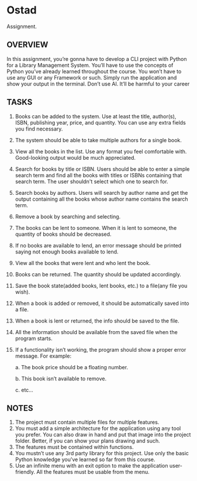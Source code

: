# Ostad

Assignment.

## OVERVIEW

In this assignment, you’re gonna have to develop a CLI project with Python for a Library
Management System. You’ll have to use the concepts of Python you’ve already learned
throughout the course. You won’t have to use any GUI or any Framework or such. Simply run the
application and show your output in the terminal. Don’t use AI. It’ll be harmful to your career

## TASKS

1. Books can be added to the system. Use at least the title, author(s), ISBN, publishing year, price, and quantity. You can use any extra fields you find necessary.
2. The system should be able to take multiple authors for a single book.
3. View all the books in the list. Use any format you feel comfortable with. Good-looking output would be much appreciated.
4. Search for books by title or ISBN. Users should be able to enter a simple search term and find all the books with titles or ISBNs containing that search term. The user shouldn't select which one to search for.
5. Search books by authors. Users will search by author name and get the output containing all the books whose author name contains the search term.
6. Remove a book by searching and selecting.
7. The books can be lent to someone. When it is lent to someone, the quantity of books should be decreased.
8. If no books are available to lend, an error message should be printed saying not enough books available to lend.
9. View all the books that were lent and who lent the book.
10. Books can be returned. The quantity should be updated accordingly.
11. Save the book state(added books, lent books, etc.) to a file(any file you wish).
12. When a book is added or removed, it should be automatically saved into a file.
13. When a book is lent or returned, the info should be saved to the file.
14. All the information should be available from the saved file when the program starts.
15. If a functionality isn’t working, the program should show a proper error message. For example:

    a. The book price should be a floating number.

    b. This book isn’t available to remove.

    c. etc…

## NOTES

1. The project must contain multiple files for multiple features.
2. You must add a simple architecture for the application using any tool you prefer. You can also draw in hand and put that image into the project folder. Better, if you can show your
   plans drawing and such.
3. The features must be contained within functions.
4. You mustn’t use any 3rd party library for this project. Use only the basic Python knowledge you’ve learned so far from this course.
5. Use an infinite menu with an exit option to make the application user-friendly. All the features must be usable from the menu.
